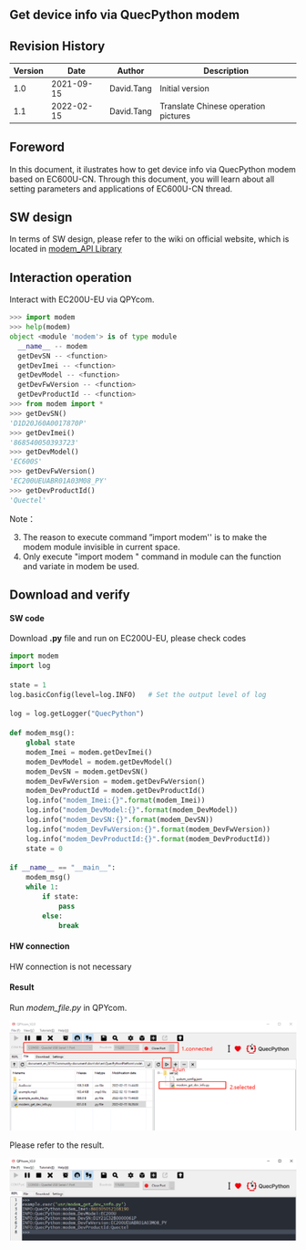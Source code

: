 
## **Get device info via QuecPython modem**

## Revision History

| Version | Date       | Author     | Description                          |
| ------- | ---------- | ---------- | ------------------------------------ |
| 1.0     | 2021-09-15 | David.Tang | Initial version                      |
| 1.1     | 2022-02-15 | David.Tang | Translate Chinese operation pictures |

## Foreword

In this document, it ilustrates how to get device info via QuecPython modem based on EC600U-CN. Through this document, you will learn about all setting parameters and applications of EC600U-CN thread. 

## SW design

In terms of SW design, please refer to the wiki on official website, which  is located in [modem_API Library](https://python.quectel.com/wiki/#/en-us/api/QuecPythonClasslib?id=modem-related-device)

## Interaction operation 

Interact with EC200U-EU via QPYcom. 

```Python
>>> import modem
>>> help(modem)
object <module 'modem'> is of type module
  __name__ -- modem
  getDevSN -- <function>
  getDevImei -- <function>
  getDevModel -- <function>
  getDevFwVersion -- <function>
  getDevProductId -- <function>
>>> from modem import *
>>> getDevSN()
'D1D20J60A0017870P'
>>> getDevImei()
'868540050393723'
>>> getDevModel()
'EC600S'
>>> getDevFwVersion()
'EC200UEUABR01A03M08_PY'
>>> getDevProductId()
'Quectel'
```

Note：

3. The reason to execute command ”import modem'' is to make the modem module invisible in current space.
4. Only execute "import modem " command in module can the function and variate in modem be used. 

## Download and verify

#### SW code

Download **.py** file and run on EC200U-EU, please check codes

```python
import modem
import log

state = 1
log.basicConfig(level=log.INFO)   # Set the output level of log

log = log.getLogger("QuecPython")

def modem_msg():
    global state
    modem_Imei = modem.getDevImei()
    modem_DevModel = modem.getDevModel()
    modem_DevSN = modem.getDevSN()
    modem_DevFwVersion = modem.getDevFwVersion()
    modem_DevProductId = modem.getDevProductId()
    log.info("modem_Imei:{}".format(modem_Imei))
    log.info("modem_DevModel:{}".format(modem_DevModel))
    log.info("modem_DevSN:{}".format(modem_DevSN))
    log.info("modem_DevFwVersion:{}".format(modem_DevFwVersion))
    log.info("modem_DevProductId:{}".format(modem_DevProductId))
    state = 0

if __name__ == "__main__":
    modem_msg()
    while 1:
        if state:
            pass
        else:
            break
```

#### HW connection

HW connection is not necessary

#### Result

Run *modem_file.py* in QPYcom. 

![modem_01](media/Qp_modem_get_dev_info_01.png)

Please refer to the result. 

![image-20210915165947749](media/Qp_modem_get_dev_info_02.jpg)

